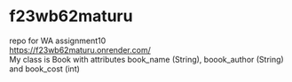 # f23wb62maturu
repo for WA assignment10
<br>
https://f23wb62maturu.onrender.com/
<br>
My class is Book with attributes book_name (String), boook_author (String) and book_cost (int)
